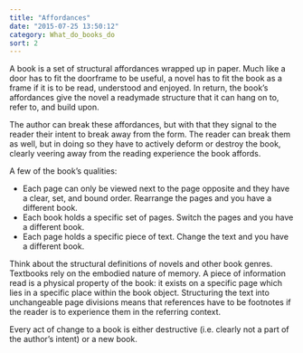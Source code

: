 ```yaml
---
title: "Affordances"
date: "2015-07-25 13:50:12"
category: What_do_books_do
sort: 2
---
```


A book is a set of structural affordances wrapped up in paper. Much like
a door has to fit the doorframe to be useful, a novel has to fit the
book as a frame if it is to be read, understood and enjoyed. In return,
the book’s affordances give the novel a readymade structure that it can
hang on to, refer to, and build upon.

The author can break these affordances, but with that they signal to the
reader their intent to break away from the form. The reader can break
them as well, but in doing so they have to actively deform or destroy
the book, clearly veering away from the reading experience the book
affords.

A few of the book’s qualities:

-   Each page can only be viewed next to the page opposite and they have
    a clear, set, and bound order. Rearrange the pages and you have a
    different book.
-   Each book holds a specific set of pages. Switch the pages and you
    have a different book.
-   Each page holds a specific piece of text. Change the text and you
    have a different book.

Think about the structural definitions of novels and other book genres.
Textbooks rely on the embodied nature of memory. A piece of information
read is a physical property of the book: it exists on a specific page
which lies in a specific place within the book object. Structuring the
text into unchangeable page divisions means that references have to be
footnotes if the reader is to experience them in the referring context.

Every act of change to a book is either destructive (i.e. clearly not a
part of the author’s intent) or a new book.
